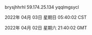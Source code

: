 brysjhhrhl 59.174.25.134 yqqlmgsycl

2022年 04月 03日 星期日 05:40:02 CST

2022年 04月 02日 星期六 21:40:02 GMT

